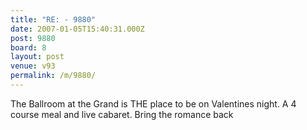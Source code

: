 ```yaml
---
title: "RE: - 9880"
date: 2007-01-05T15:40:31.000Z
post: 9880
board: 8
layout: post
venue: v93
permalink: /m/9880/
---
```

The Ballroom at the Grand is THE place to be on Valentines night. A 4 course meal and live cabaret. Bring the romance back
